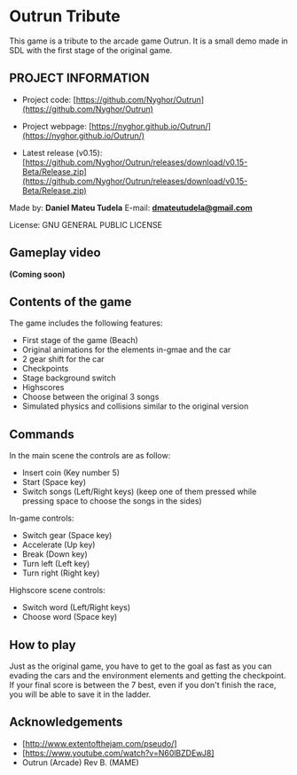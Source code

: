 # Outrun Tribute
This game is a tribute to the arcade game Outrun. It is a small demo made in SDL with the first stage of the original game.

## PROJECT INFORMATION

* Project code: [https://github.com/Nyghor/Outrun](https://github.com/Nyghor/Outrun) 

* Project webpage: [https://nyghor.github.io/Outrun/](https://nyghor.github.io/Outrun/) 

* Latest release (v0.15): [https://github.com/Nyghor/Outrun/releases/download/v0.15-Beta/Release.zip](https://github.com/Nyghor/Outrun/releases/download/v0.15-Beta/Release.zip)  

Made by: **Daniel Mateu Tudela**
E-mail: **dmateutudela@gmail.com**

License: GNU GENERAL PUBLIC LICENSE

## Gameplay video

**(Coming soon)**

## Contents of the game

The game includes the following features:

* First stage of the game (Beach)
* Original animations for the elements in-gmae and the car
* 2 gear shift for the car
* Checkpoints
* Stage background switch
* Highscores
* Choose between the original 3 songs
* Simulated physics and collisions similar to the original version

## Commands

In the main scene the controls are as follow:

* Insert coin (Key number 5)
* Start (Space key)
* Switch songs (Left/Right keys) (keep one of them pressed while pressing space to choose the songs in the sides)

In-game controls:

* Switch gear (Space key)
* Accelerate (Up key)
* Break (Down key)
* Turn left (Left key)
* Turn right (Right key)

Highscore scene controls:

* Switch word (Left/Right keys)
* Choose word (Space key)

## How to play

Just as the original game, you have to get to the goal as fast as you can evading the cars and the environment elements and getting the checkpoint.
If your final score is between the 7 best, even if you don't finish the race, you will be able to save it in the ladder.

## Acknowledgements

* [http://www.extentofthejam.com/pseudo/]
* [https://www.youtube.com/watch?v=N60lBZDEwJ8]
* Outrun (Arcade) Rev B. (MAME)

